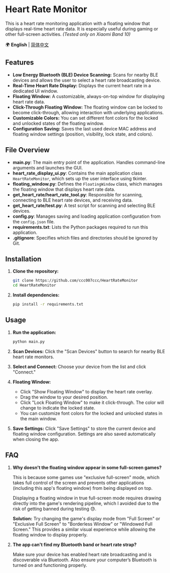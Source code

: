 # Heart Rate Monitor

This is a heart rate monitoring application with a floating window that displays real-time heart rate data. It is especially useful during gaming or other full-screen activities. *(Tested only on Xiaomi Band 10)*

🌍 **English** | [简体中文](./README_zh-CN.md)

## Features

* **Low Energy Bluetooth (BLE) Device Scanning:** Scans for nearby BLE devices and allows the user to select a heart rate broadcasting device.
* **Real-Time Heart Rate Display:** Displays the current heart rate in a dedicated UI window.
* **Floating Window:** A customizable, always-on-top window for displaying heart rate data.
* **Click-Through Floating Window:** The floating window can be locked to become click-through, allowing interaction with underlying applications.
* **Customizable Colors:** You can set different font colors for the locked and unlocked states of the floating window.
* **Configuration Saving:** Saves the last used device MAC address and floating window settings (position, visibility, lock state, and colors).

## File Overview

* **main.py**: The main entry point of the application. Handles command-line arguments and launches the GUI.
* **heart\_rate\_display\_ui.py**: Contains the main application class `HeartRateMonitor`, which sets up the user interface using tkinter.
* **floating\_window\.py**: Defines the `FloatingWindow` class, which manages the floating window that displays heart rate data.
* **get\_heart\_rate/heart\_rate\_tool.py**: Responsible for scanning, connecting to BLE heart rate devices, and receiving data.
* **get\_heart\_rate/test.py**: A test script for scanning and selecting BLE devices.
* **config.py**: Manages saving and loading application configuration from the `config.json` file.
* **requirements.txt**: Lists the Python packages required to run this application.
* **.gitignore**: Specifies which files and directories should be ignored by Git.

## Installation

1. **Clone the repository:**

   ```bash
   git clone https://github.com/ccc007ccc/HeartRateMonitor
   cd HeartRateMonitor
   ```
2. **Install dependencies:**

   ```bash
   pip install -r requirements.txt
   ```

## Usage

1. **Run the application:**

   ```bash
   python main.py
   ```
2. **Scan Devices:** Click the "Scan Devices" button to search for nearby BLE heart rate monitors.
3. **Select and Connect:** Choose your device from the list and click "Connect."
4. **Floating Window:**

   * Click "Show Floating Window" to display the heart rate overlay.
   * Drag the window to your desired position.
   * Click "Lock Floating Window" to make it click-through. The color will change to indicate the locked state.
   * You can customize font colors for the locked and unlocked states in the main window.
5. **Save Settings:** Click "Save Settings" to store the current device and floating window configuration. Settings are also saved automatically when closing the app.

## FAQ

1. **Why doesn't the floating window appear in some full-screen games?**

   This is because some games use "exclusive full-screen" mode, which takes full control of the screen and prevents other applications (including this app's floating window) from being displayed on top.

   Displaying a floating window in true full-screen mode requires drawing directly into the game's rendering pipeline, which I avoided due to the risk of getting banned during testing 😓.

   **Solution:** Try changing the game's display mode from "Full Screen" or "Exclusive Full Screen" to "Borderless Window" or "Windowed Full Screen." This provides a similar visual experience while allowing the floating window to display properly.

2. **The app can't find my Bluetooth band or heart rate strap?**

   Make sure your device has enabled heart rate broadcasting and is discoverable via Bluetooth. Also ensure your computer’s Bluetooth is turned on and functioning properly.